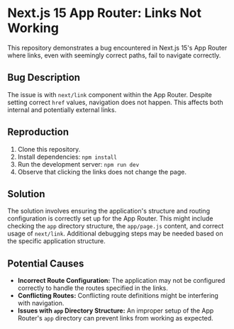 # Next.js 15 App Router: Links Not Working

This repository demonstrates a bug encountered in Next.js 15's App Router where links, even with seemingly correct paths, fail to navigate correctly.

## Bug Description

The issue is with `next/link` component within the App Router. Despite setting correct `href` values, navigation does not happen.  This affects both internal and potentially external links.

## Reproduction

1. Clone this repository.
2. Install dependencies: `npm install`
3. Run the development server: `npm run dev`
4. Observe that clicking the links does not change the page.

## Solution

The solution involves ensuring the application's structure and routing configuration is correctly set up for the App Router. This might include checking the `app` directory structure, the `app/page.js` content, and correct usage of `next/link`.  Additional debugging steps may be needed based on the specific application structure.

## Potential Causes

* **Incorrect Route Configuration:**  The application may not be configured correctly to handle the routes specified in the links.
* **Conflicting Routes:**  Conflicting route definitions might be interfering with navigation.
* **Issues with `app` Directory Structure:** An improper setup of the App Router's `app` directory can prevent links from working as expected.